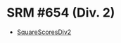 # SRM #654 (Div. 2)

* [SquareScoresDiv2][]

[SquareScoresDiv2]: http://community.topcoder.com/stat?c=problem_statement&pm=13700&rd=16318
